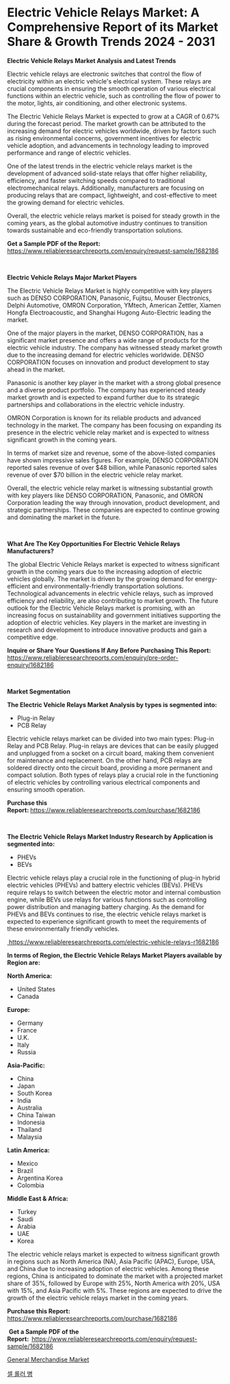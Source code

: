 <p><h1>Electric Vehicle Relays Market: A Comprehensive Report of its Market Share & Growth Trends 2024 - 2031</h1></p><p><strong>Electric Vehicle Relays Market Analysis and Latest Trends</strong></p>
<p><p>Electric vehicle relays are electronic switches that control the flow of electricity within an electric vehicle's electrical system. These relays are crucial components in ensuring the smooth operation of various electrical functions within an electric vehicle, such as controlling the flow of power to the motor, lights, air conditioning, and other electronic systems.</p><p>The Electric Vehicle Relays Market is expected to grow at a CAGR of 0.67% during the forecast period. The market growth can be attributed to the increasing demand for electric vehicles worldwide, driven by factors such as rising environmental concerns, government incentives for electric vehicle adoption, and advancements in technology leading to improved performance and range of electric vehicles.</p><p>One of the latest trends in the electric vehicle relays market is the development of advanced solid-state relays that offer higher reliability, efficiency, and faster switching speeds compared to traditional electromechanical relays. Additionally, manufacturers are focusing on producing relays that are compact, lightweight, and cost-effective to meet the growing demand for electric vehicles.</p><p>Overall, the electric vehicle relays market is poised for steady growth in the coming years, as the global automotive industry continues to transition towards sustainable and eco-friendly transportation solutions.</p></p>
<p><strong>Get a Sample PDF of the Report:&nbsp;</strong> <a href="https://www.reliableresearchreports.com/enquiry/request-sample/1682186">https://www.reliableresearchreports.com/enquiry/request-sample/1682186</a></p>
<p>&nbsp;</p>
<p><strong>Electric Vehicle Relays Major Market Players</strong></p>
<p><p>The Electric Vehicle Relays Market is highly competitive with key players such as DENSO CORPORATION, Panasonic, Fujitsu, Mouser Electronics, Delphi Automotive, OMRON Corporation, YMtech, American Zettler, Xiamen Hongfa Electroacoustic, and Shanghai Hugong Auto-Electric leading the market.</p><p>One of the major players in the market, DENSO CORPORATION, has a significant market presence and offers a wide range of products for the electric vehicle industry. The company has witnessed steady market growth due to the increasing demand for electric vehicles worldwide. DENSO CORPORATION focuses on innovation and product development to stay ahead in the market.</p><p>Panasonic is another key player in the market with a strong global presence and a diverse product portfolio. The company has experienced steady market growth and is expected to expand further due to its strategic partnerships and collaborations in the electric vehicle industry.</p><p>OMRON Corporation is known for its reliable products and advanced technology in the market. The company has been focusing on expanding its presence in the electric vehicle relay market and is expected to witness significant growth in the coming years.</p><p>In terms of market size and revenue, some of the above-listed companies have shown impressive sales figures. For example, DENSO CORPORATION reported sales revenue of over $48 billion, while Panasonic reported sales revenue of over $70 billion in the electric vehicle relay market.</p><p>Overall, the electric vehicle relay market is witnessing substantial growth with key players like DENSO CORPORATION, Panasonic, and OMRON Corporation leading the way through innovation, product development, and strategic partnerships. These companies are expected to continue growing and dominating the market in the future.</p></p>
<p>&nbsp;</p>
<p><strong>What Are The Key Opportunities For Electric Vehicle Relays Manufacturers?</strong></p>
<p><p>The global Electric Vehicle Relays market is expected to witness significant growth in the coming years due to the increasing adoption of electric vehicles globally. The market is driven by the growing demand for energy-efficient and environmentally-friendly transportation solutions. Technological advancements in electric vehicle relays, such as improved efficiency and reliability, are also contributing to market growth. The future outlook for the Electric Vehicle Relays market is promising, with an increasing focus on sustainability and government initiatives supporting the adoption of electric vehicles. Key players in the market are investing in research and development to introduce innovative products and gain a competitive edge.</p></p>
<p><strong>Inquire or Share Your Questions If Any Before Purchasing This Report:</strong> <a href="https://www.reliableresearchreports.com/enquiry/pre-order-enquiry/1682186">https://www.reliableresearchreports.com/enquiry/pre-order-enquiry/1682186</a></p>
<p>&nbsp;</p>
<p><strong>Market Segmentation</strong></p>
<p><strong>The Electric Vehicle Relays Market Analysis by types is segmented into:</strong></p>
<p><ul><li>Plug-in Relay</li><li>PCB Relay</li></ul></p>
<p><p>Electric vehicle relays market can be divided into two main types: Plug-in Relay and PCB Relay. Plug-in relays are devices that can be easily plugged and unplugged from a socket on a circuit board, making them convenient for maintenance and replacement. On the other hand, PCB relays are soldered directly onto the circuit board, providing a more permanent and compact solution. Both types of relays play a crucial role in the functioning of electric vehicles by controlling various electrical components and ensuring smooth operation.</p></p>
<p><strong>Purchase this Report:&nbsp;</strong><a href="https://www.reliableresearchreports.com/purchase/1682186">https://www.reliableresearchreports.com/purchase/1682186</a></p>
<p>&nbsp;</p>
<p><strong>The Electric Vehicle Relays Market Industry Research by Application is segmented into:</strong></p>
<p><ul><li>PHEVs</li><li>BEVs</li></ul></p>
<p><p>Electric vehicle relays play a crucial role in the functioning of plug-in hybrid electric vehicles (PHEVs) and battery electric vehicles (BEVs). PHEVs require relays to switch between the electric motor and internal combustion engine, while BEVs use relays for various functions such as controlling power distribution and managing battery charging. As the demand for PHEVs and BEVs continues to rise, the electric vehicle relays market is expected to experience significant growth to meet the requirements of these environmentally friendly vehicles.</p></p>
<p><a href="https://www.reliableresearchreports.com/electric-vehicle-relays-r1682186">&nbsp;https://www.reliableresearchreports.com/electric-vehicle-relays-r1682186</a></p>
<p><strong>In terms of Region, the Electric Vehicle Relays Market Players available by Region are:</strong></p>
<p>
    <p> <strong> North America: </strong>
        <ul>
            <li>United States</li>
            <li>Canada</li>
        </ul>
        </p> 
    <p> <strong> Europe: </strong>
        <ul>
            <li>Germany</li>
            <li>France</li>
            <li>U.K.</li>
            <li>Italy</li>
            <li>Russia</li>
        </ul>
        </p> 
    <p> <strong> Asia-Pacific: </strong>
        <ul>
            <li>China</li>
            <li>Japan</li>
            <li>South Korea</li>
            <li>India</li>
            <li>Australia</li>
            <li>China Taiwan</li>
            <li>Indonesia</li>
            <li>Thailand</li>
            <li>Malaysia</li>
        </ul>
        </p> 
    <p> <strong> Latin America: </strong>
        <ul>
            <li>Mexico</li>
            <li>Brazil</li>
            <li>Argentina Korea</li>
            <li>Colombia</li>
        </ul>
        </p> 
    <p> <strong> Middle East & Africa: </strong>
        <ul>
            <li>Turkey</li>
            <li>Saudi</li>
            <li>Arabia</li>
            <li>UAE</li>
            <li>Korea</li>
        </ul>
    </p>
    </p>
<p><p>The electric vehicle relays market is expected to witness significant growth in regions such as North America (NA), Asia Pacific (APAC), Europe, USA, and China due to increasing adoption of electric vehicles. Among these regions, China is anticipated to dominate the market with a projected market share of 35%, followed by Europe with 25%, North America with 20%, USA with 15%, and Asia Pacific with 5%. These regions are expected to drive the growth of the electric vehicle relays market in the coming years.</p></p>
<p><strong>Purchase this Report: </strong><a href="https://www.reliableresearchreports.com/purchase/1682186">https://www.reliableresearchreports.com/purchase/1682186</a></p>
<p>&nbsp;<strong>Get a Sample PDF of the Report:&nbsp;&nbsp;</strong><a href="https://www.reliableresearchreports.com/enquiry/request-sample/1682186">https://www.reliableresearchreports.com/enquiry/request-sample/1682186</a></p>
<p><strong></strong></p>
<p><p><a href="https://view.publitas.com/reportprime-1/general-merchandise-market-research-report-includes-analysis-on-market-size-share-and-growth-rate-at-12-cagr-forecasted-from-2024-to-2031/">General Merchandise Market</a></p><p><a href="https://github.com/rick7624/Market-Research-Report-List-1/blob/main/6293205127269.md">셀 롤러 병</a></p></p>